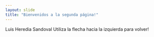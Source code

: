 ```yaml
---
layout: slide
title: "Bienvenidos a la segunda página!"
---
```

Luis Heredia Sandoval
Utiliza la flecha hacia la izquierda para volver!
